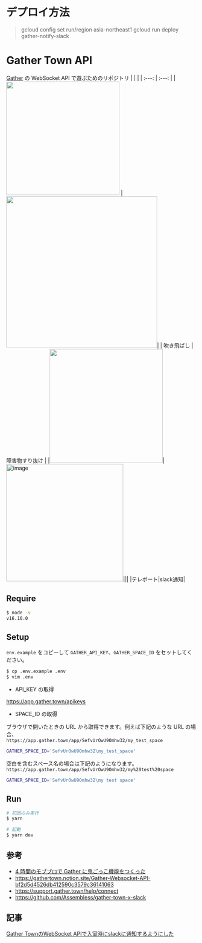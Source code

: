 # デプロイ方法
> gcloud config set run/region asia-northeast1
> gcloud run deploy gather-notify-slack 

# Gather Town API
[Gather](https://app.gather.town/) の WebSocket API で遊ぶためのリポジトリ
|  |  |
| :---: | :---: |
|  <img src="https://user-images.githubusercontent.com/17779386/236443642-8eb7d1da-3454-421f-a96d-34d5f488777f.gif" width="300"/> |  <img src="https://user-images.githubusercontent.com/17779386/236444474-becdf142-1872-46c3-9ca0-fb3d7026761f.gif" width="400" />|
| 吹き飛ばし  | 障害物すり抜け |
|<img src="https://user-images.githubusercontent.com/17779386/236446040-a5c05664-4cfa-4b3c-998f-85ea6359b89f.gif" width="300" />| <img width="310" alt="image" src="https://user-images.githubusercontent.com/17779386/236445133-8453f7f0-0f8a-489c-8c73-5710a9dde41e.png">|||
|テレポート|slack通知|

## Require

```sh
$ node -v
v16.10.0
```

## Setup

`env.example` をコピーして `GATHER_API_KEY`、`GATHER_SPACE_ID` をセットしてください。

```sh
$ cp .env.example .env
$ vim .env
```

- API_KEY の取得

https://app.gather.town/apikeys

- SPACE_ID の取得

ブラウザで開いたときの URL から取得できます。例えば下記のような URL の場合、  
`https://app.gather.town/app/SefvUrOwU9Omhw32/my_test_space`

```sh
GATHER_SPACE_ID='SefvUrOwU9Omhw32\my_test_space'
```

空白を含むスペース名の場合は下記のようになります。  
`https://app.gather.town/app/SefvUrOwU9Omhw32/my%20test%20space`

```sh
GATHER_SPACE_ID='SefvUrOwU9Omhw32\my test space'
```

## Run

```sh
# 初回のみ実行
$ yarn

# 起動
$ yarn dev
```

## 参考

- [4 時間のモブプロで Gather に鬼ごっこ機能をつくった](https://tech-blog.lapras.com/techBlogs/202208-gather-tag-game)
- https://gathertown.notion.site/Gather-Websocket-API-bf2d5d4526db412590c3579c36141063
- https://support.gather.town/help/connect
- https://github.com/Assembless/gather-town-x-slack

## 記事

[Gather TownのWebSocket APIで入室時にslackに通知するようにした](https://www.rasukarusan.com/entry/2023/05/06/093404)
